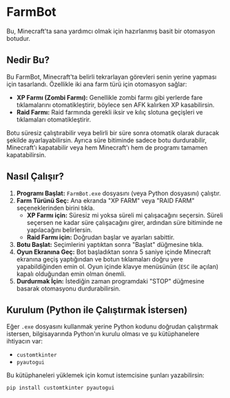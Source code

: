 # FarmBot

Bu, Minecraft'ta sana yardımcı olmak için hazırlanmış basit bir otomasyon botudur.

## Nedir Bu?

Bu FarmBot, Minecraft'ta belirli tekrarlayan görevleri senin yerine yapması için tasarlandı. Özellikle iki ana farm türü için otomasyon sağlar:

* **XP Farmı (Zombi Farmı):** Genellikle zombi farmı gibi yerlerde fare tıklamalarını otomatikleştirir, böylece sen AFK kalırken XP kasabilirsin.
* **Raid Farmı:** Raid farmında gerekli iksir ve kılıç slotuna geçişleri ve tıklamaları otomatikleştirir.

Botu süresiz çalıştırabilir veya belirli bir süre sonra otomatik olarak duracak şekilde ayarlayabilirsin. Ayrıca süre bitiminde sadece botu durdurabilir, Minecraft'ı kapatabilir veya hem Minecraft'ı hem de programı tamamen kapatabilirsin.

## Nasıl Çalışır?

1.  **Programı Başlat:** `FarmBot.exe` dosyasını (veya Python dosyasını) çalıştır.
2.  **Farm Türünü Seç:** Ana ekranda "XP FARM" veya "RAID FARM" seçeneklerinden birini tıkla.
    * **XP Farmı için:** Süresiz mi yoksa süreli mi çalışacağını seçersin. Süreli seçersen ne kadar süre çalışacağını girer, ardından süre bitiminde ne yapılacağını belirlersin.
    * **Raid Farmı için:** Doğrudan başlar ve ayarları sabittir.
3.  **Botu Başlat:** Seçimlerini yaptıktan sonra "Başlat" düğmesine tıkla.
4.  **Oyun Ekranına Geç:** Bot başladıktan sonra 5 saniye içinde Minecraft ekranına geçiş yaptığından ve botun tıklamaları doğru yere yapabildiğinden emin ol. Oyun içinde klavye menüsünün (`ESC` ile açılan) kapalı olduğundan emin olman önemli.
5.  **Durdurmak İçin:** İstediğin zaman programdaki "STOP" düğmesine basarak otomasyonu durdurabilirsin.

## Kurulum (Python ile Çalıştırmak İstersen)

Eğer `.exe` dosyasını kullanmak yerine Python kodunu doğrudan çalıştırmak istersen, bilgisayarında Python'ın kurulu olması ve şu kütüphanelere ihtiyacın var:

* `customtkinter`
* `pyautogui`

Bu kütüphaneleri yüklemek için komut istemcisine şunları yazabilirsin:

```bash
pip install customtkinter pyautogui
